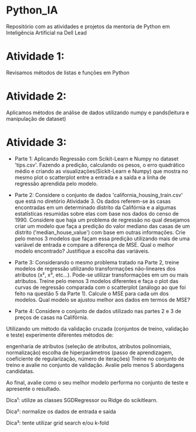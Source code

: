 # Python_IA
Repositório com as atividades e projetos da mentoria de Python em Inteligência Artificial na Dell Lead 

# Atividade 1:

Revisamos métodos de listas e funções em Python

# Atividade 2:

Aplicamos métodos de análise de dados utilizando numpy e pands(leitura e manipulação de dataset)

# Atividade 3:

- Parte 1: Aplicando Regressão com Scikit-Learn e Numpy no dataset 'tips.csv'. Fazendo a predição, calculando os pesos, o erro quadrático médio e criando as visualizações(Sickit-Learn e Numpy) que mostra no mesmo plot o scatterplot entre a entrada e a saída e a linha de regressão aprendida pelo modelo.

- Parte 2: Considere o conjunto de dados 'california_housing_train.csv' que está no diretório Atividade 3. Os dados referem-se às casas encontradas em um determinado distrito da Califórnia e a algumas estatísticas resumidas sobre elas com base nos dados do censo de 1990. Considere que haja um problema de regressão no qual desejamos criar um modelo que faça a predição do valor mediano das casas de um distrito ('median_house_value') com base em outras informações. Crie pelo menos 3 modelos que façam essa predição utilizando mais de uma variável de entrada e compare a diferença de MSE. Qual o melhor modelo encontrado? Justifique a escolha das variáveis.

- Parte 3: Considerando o mesmo problema tratado na Parte 2, treine modelos de regressão utilizando transformações não-lineares dos atributos (x², x³, etc...). Pode-se utilizar transformações em um ou mais atributos. Treine pelo menos 3 modelos diferentes e faça o plot das curvas de regressão comparada com o scatterplot (análogo ao que foi feito na questão 5 da Parte 1). Calcule o MSE para cada um dos modelos. Qual modelo se ajustou melhor aos dados em termos de MSE?

- Parte 4: Considere o conjunto de dados utilizado nas partes 2 e 3 de preços de casas na Califórnia.

Utilizando um método da validação cruzada (conjuntos de treino, validação e teste) experimente diferentes métodos de:

engenharia de atributos (seleção de atributos, atributos polinomiais, normalização)
escolha de hiperparâmetros (passo de aprendizagem, coeficiente de regularização, número de iterações)
Treine no conjunto de treino e avalie no conjunto de validação. Avalie pelo menos 5 abordagens candidatas.

Ao final, avalie como o seu melhor modelo performa no conjunto de teste e apresente o resultado.

Dica¹: utilize as classes SGDRegressor ou Ridge do scikitlearn.

Dica²: normalize os dados de entrada e saída

Dica³: tente utilizar grid search e/ou k-fold

